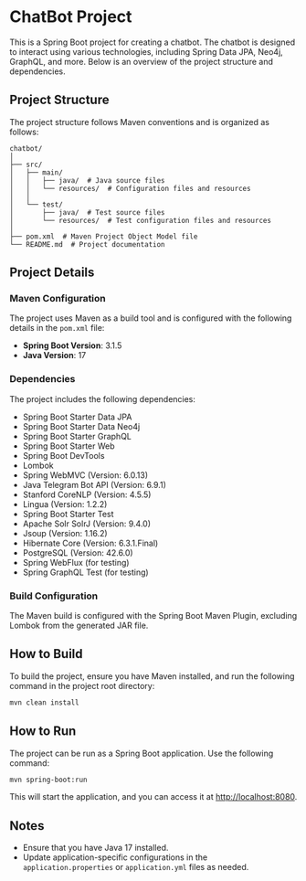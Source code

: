 # ChatBot Project

This is a Spring Boot project for creating a chatbot. The chatbot is designed to interact using various technologies, including Spring Data JPA, Neo4j, GraphQL, and more. Below is an overview of the project structure and dependencies.

## Project Structure

The project structure follows Maven conventions and is organized as follows:

```
chatbot/
│
├── src/
│   ├── main/
│   │   ├── java/  # Java source files
│   │   └── resources/  # Configuration files and resources
│   │
│   └── test/
│       ├── java/  # Test source files
│       └── resources/  # Test configuration files and resources
│
├── pom.xml  # Maven Project Object Model file
└── README.md  # Project documentation
```

## Project Details

### Maven Configuration

The project uses Maven as a build tool and is configured with the following details in the `pom.xml` file:

- **Spring Boot Version**: 3.1.5
- **Java Version**: 17

### Dependencies

The project includes the following dependencies:

- Spring Boot Starter Data JPA
- Spring Boot Starter Data Neo4j
- Spring Boot Starter GraphQL
- Spring Boot Starter Web
- Spring Boot DevTools
- Lombok
- Spring WebMVC (Version: 6.0.13)
- Java Telegram Bot API (Version: 6.9.1)
- Stanford CoreNLP (Version: 4.5.5)
- Lingua (Version: 1.2.2)
- Spring Boot Starter Test
- Apache Solr SolrJ (Version: 9.4.0)
- Jsoup (Version: 1.16.2)
- Hibernate Core (Version: 6.3.1.Final)
- PostgreSQL (Version: 42.6.0)
- Spring WebFlux (for testing)
- Spring GraphQL Test (for testing)

### Build Configuration

The Maven build is configured with the Spring Boot Maven Plugin, excluding Lombok from the generated JAR file.

## How to Build

To build the project, ensure you have Maven installed, and run the following command in the project root directory:

```bash
mvn clean install
```

## How to Run

The project can be run as a Spring Boot application. Use the following command:

```bash
mvn spring-boot:run
```

This will start the application, and you can access it at [http://localhost:8080](http://localhost:8080).

## Notes

- Ensure that you have Java 17 installed.
- Update application-specific configurations in the `application.properties` or `application.yml` files as needed.

